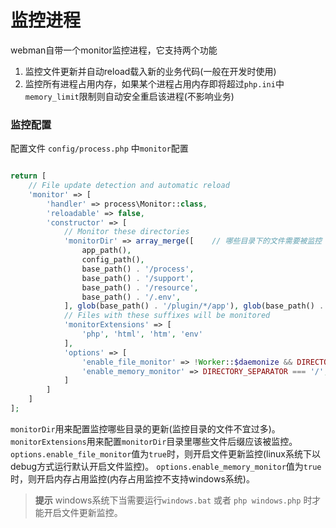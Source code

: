 # 监控进程
webman自带一个monitor监控进程，它支持两个功能
1. 监控文件更新并自动reload载入新的业务代码(一般在开发时使用)
2. 监控所有进程占用内存，如果某个进程占用内存即将超过`php.ini`中`memory_limit`限制则自动安全重启该进程(不影响业务)

### 监控配置
配置文件 `config/process.php` 中`monitor`配置
```php

return [
    // File update detection and automatic reload
    'monitor' => [
        'handler' => process\Monitor::class,
        'reloadable' => false,
        'constructor' => [
            // Monitor these directories
            'monitorDir' => array_merge([    // 哪些目录下的文件需要被监控
                app_path(),
                config_path(),
                base_path() . '/process',
                base_path() . '/support',
                base_path() . '/resource',
                base_path() . '/.env',
            ], glob(base_path() . '/plugin/*/app'), glob(base_path() . '/plugin/*/config'), glob(base_path() . '/plugin/*/api')),
            // Files with these suffixes will be monitored
            'monitorExtensions' => [
                'php', 'html', 'htm', 'env'
            ],
            'options' => [
                'enable_file_monitor' => !Worker::$daemonize && DIRECTORY_SEPARATOR === '/', // 是否开启文件监控
                'enable_memory_monitor' => DIRECTORY_SEPARATOR === '/',                      // 是否开启内存监控
            ]
        ]
    ]
];
```
`monitorDir`用来配置监控哪些目录的更新(监控目录的文件不宜过多)。
`monitorExtensions`用来配置`monitorDir`目录里哪些文件后缀应该被监控。
`options.enable_file_monitor`值为`true`时，则开启文件更新监控(linux系统下以debug方式运行默认开启文件监控)。
`options.enable_memory_monitor`值为`true`时，则开启内存占用监控(内存占用监控不支持windows系统)。

> **提示**
> windows系统下当需要运行`windows.bat` 或者 `php windows.php` 时才能开启文件更新监控。




